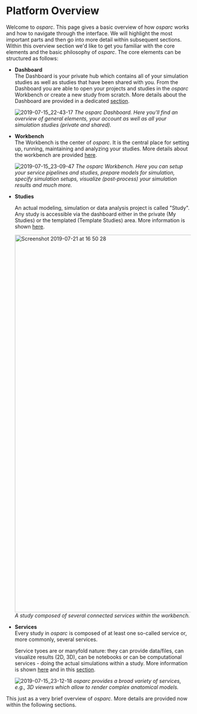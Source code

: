 # Platform Overview

Welcome to *osparc*. This page gives a basic overview of how *osparc* works and how to navigate through the interface. We will highlight the most important parts and then go into more detail within subsequent sections. Within this overview section we'd like to get you familiar with the core elements and the basic philosophy of *osparc*. The core elements can be structured as follows:

* **Dashboard** <br/>
  The Dashboard is your private hub which contains all of your simulation studies as well as studies that have been shared with you. From the Dashboard you are able to open your projects and studies in the *osparc* Workbench or create a new study from scratch. More details about the Dashboard are provided in a dedicated [section](/docs/platform_introduction/core_elements/dashboard.md).

    ![2019-07-15_22-43-17](https://user-images.githubusercontent.com/32800795/61249899-a47a1100-a756-11e9-9440-e3da2c4ad59c.jpeg)
    *The *osparc* Dashboard. Here you'll find an overview of general elements, your account as well as all your simulation studies (private and shared).*

* **Workbench** <br/>
  The Workbench is the center of *osparc*. It is the central place for setting up, running, maintaining and analyzing your studies. More details about the workbench are provided [here](/docs/platform_introduction/core_elements/workbench.md).

  ![2019-07-15_23-09-47](https://user-images.githubusercontent.com/32800795/61249897-a3e17a80-a756-11e9-8158-795d12239e8e.jpeg)
    *The *osparc* Workbench. Here you can setup your service pipelines and studies, prepare models for simulation, specify simulation setups, visualize (post-process) your simulation results and much more.*

* **Studies** <br/>

    An actual modeling, simulation or data analysis project is called "Study". Any study is accessible via the dashboard either in the private (My Studies) or the templated (Template Studies) area. More information is shown [here](/docs/platform_introduction/core_elements/studies.md).

    <img width="1028" alt="Screenshot 2019-07-21 at 16 50 28" src="https://user-images.githubusercontent.com/32800795/61592758-abca7000-abd7-11e9-9a74-e2917ffc5cba.png"> <br/>
    *A study composed of several connected services within the workbench.*


* **Services** <br/>
  Every study in *osparc* is composed of at least one so-called service or, more commonly, several services.

  Service tyoes are or manyfold nature: they can provide data/files, can visualize results (2D, 3D), can be notebooks or can be computational services - doing the actual simulations within a study. More information is shown [here](/docs/platform_introduction/core_elements/services.md) and in this [section](/docs/platform_introduction/main_window_and_navigation/services/types.md).

  ![2019-07-15_23-12-18](https://user-images.githubusercontent.com/32800795/61249895-a3e17a80-a756-11e9-9dcf-dbf5e28f39b5.jpeg)
  **osparc* provides a broad variety of services, e.g., 3D viewers which allow to render complex anatomical models.*

This just as a very brief overview of *osparc*. More details are provided now within the following sections.






